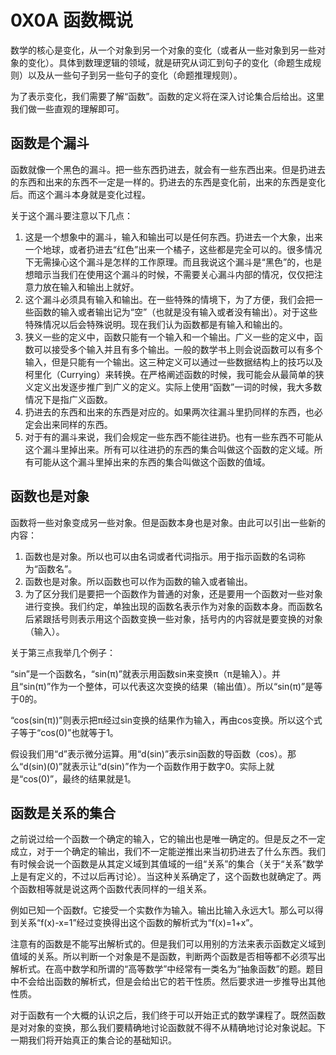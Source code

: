 # 0X0A 函数概说

数学的核心是变化，从一个对象到另一个对象的变化（或者从一些对象到另一些对象的变化）。具体到数理逻辑的领域，就是研究从词汇到句子的变化（命题生成规则）以及从一些句子到另一些句子的变化（命题推理规则）。

为了表示变化，我们需要了解“函数”。函数的定义将在深入讨论集合后给出。这里我们做一些直观的理解即可。

## 函数是个漏斗

函数就像一个黑色的漏斗。把一些东西扔进去，就会有一些东西出来。但是扔进去的东西和出来的东西不一定是一样的。扔进去的东西是变化前，出来的东西是变化后。而这个漏斗本身就是变化过程。

关于这个漏斗要注意以下几点：

1. 这是一个想象中的漏斗，输入和输出可以是任何东西。扔进去一个大象，出来一个地球，或者扔进去“红色”出来一个橘子，这些都是完全可以的。很多情况下无需操心这个漏斗是怎样的工作原理。而且我说这个漏斗是“黑色”的，也是想暗示当我们在使用这个漏斗的时候，不需要关心漏斗内部的情况，仅仅把注意力放在输入和输出上就好。
1. 这个漏斗必须具有输入和输出。在一些特殊的情境下，为了方便，我们会把一些函数的输入或者输出记为“空”（也就是没有输入或者没有输出）。对于这些特殊情况以后会特殊说明。现在我们认为函数都是有输入和输出的。
1. 狭义一些的定义中，函数只能有一个输入和一个输出。广义一些的定义中，函数可以接受多个输入并且有多个输出。一般的数学书上则会说函数可以有多个输入，但是只能有一个输出。这三种定义可以通过一些数据结构上的技巧以及柯里化（Currying）来转换。在严格阐述函数的时候，我可能会从最简单的狭义定义出发逐步推广到广义的定义。实际上使用“函数”一词的时候，我大多数情况下是指广义函数。
1. 扔进去的东西和出来的东西是对应的。如果两次往漏斗里扔同样的东西，也必定会出来同样的东西。
1. 对于有的漏斗来说，我们会规定一些东西不能往进扔。也有一些东西不可能从这个漏斗里掉出来。所有可以往进扔的东西的集合叫做这个函数的定义域。所有可能从这个漏斗里掉出来的东西的集合叫做这个函数的值域。

## 函数也是对象

函数将一些对象变成另一些对象。但是函数本身也是对象。由此可以引出一些新的内容：

1. 函数也是对象。所以也可以由名词或者代词指示。用于指示函数的名词称为“函数名”。
1. 函数也是对象。所以函数也可以作为函数的输入或者输出。
1. 为了区分我们是要把一个函数作为普通的对象，还是要用一个函数对一些对象进行变换。我们约定，单独出现的函数名表示作为对象的函数本身。而函数名后紧跟括号则表示用这个函数变换一些对象，括号内的内容就是要变换的对象（输入）。

关于第三点我举几个例子：

“sin”是一个函数名，“sin(π)”就表示用函数sin来变换π（π是输入）。并且“sin(π)”作为一个整体，可以代表这次变换的结果（输出值）。所以“sin(π)”是等于0的。

“cos(sin(π))”则表示把π经过sin变换的结果作为输入，再由cos变换。所以这个式子等于“cos(0)”也就等于1。

假设我们用“d”表示微分运算。用“d(sin)”表示sin函数的导函数（cos）。那么“d(sin)(0)”就表示让“d(sin)”作为一个函数作用于数字0。实际上就是“cos(0)”，最终的结果就是1。

## 函数是关系的集合

之前说过给一个函数一个确定的输入，它的输出也是唯一确定的。但是反之不一定成立，对于一个确定的输出，我们不一定能逆推出来当初扔进去了什么东西。我们有时候会说一个函数是从其定义域到其值域的一组“关系”的集合（关于“关系”数学上是有定义的，不过以后再讨论）。当这种关系确定了，这个函数也就确定了。两个函数相等就是说这两个函数代表同样的一组关系。

例如已知一个函数f。它接受一个实数作为输入。输出比输入永远大1。那么可以得到关系“f(x)-x=1”经过变换得出这个函数的解析式为“f(x)=1+x”。

注意有的函数是不能写出解析式的。但是我们可以用别的方法来表示函数定义域到值域的关系。所以判断一个对象是不是函数，判断两个函数是否相等都不必须写出解析式。在高中数学和所谓的“高等数学”中经常有一类名为“抽象函数”的题。题目中不会给出函数的解析式，但是会给出它的若干性质。然后要求进一步推导出其他性质。

对于函数有一个大概的认识之后，我们终于可以开始正式的数学课程了。既然函数是对对象的变换，那么我们要精确地讨论函数就不得不从精确地讨论对象说起。下一期我们将开始真正的集合论的基础知识。